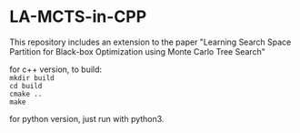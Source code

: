 # LA-MCTS-in-CPP

This repository includes an extension to the paper "Learning Search Space Partition for Black-box Optimization using Monte Carlo Tree Search"  

for c++ version, to build:  
`mkdir build`  
`cd build`  
`cmake ..`  
`make`  

for python version, just run with python3.
 
